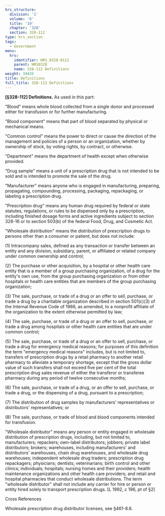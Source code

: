 ```yaml
---
hrs_structure:
  division: '1'
  volume: '6'
  title: '19'
  chapter: '328'
  section: 328-112
type: hrs_section
tags:
  - Government
menu:
  hrs:
    identifier: HRS_0328-0112
    parent: HRS0328
    name: 328-112 Definitions
weight: 34435
title: Definitions
full_title: 328-112 Definitions
---
```

**[§328-112] Definitions.** As used in this part:

"Blood" means whole blood collected from a single donor and processed either for transfusion or for further manufacturing.

"Blood component" means that part of blood separated by physical or mechanical means.

"Common control" means the power to direct or cause the direction of the management and policies of a person or an organization, whether by ownership of stock, by voting rights, by contract, or otherwise.

"Department" means the department of health except when otherwise provided.

"Drug sample" means a unit of a prescription drug that is not intended to be sold and is intended to promote the sale of the drug.

"Manufacturer" means anyone who is engaged in manufacturing, preparing, propagating, compounding, processing, packaging, repackaging, or labeling a prescription drug.

"Prescription drug" means any human drug required by federal or state statutes, regulations, or rules to be dispensed only by a prescription, including finished dosage forms and active ingredients subject to section 328-16 or to section 503(b) of the federal Food, Drug, and Cosmetic Act.

"Wholesale distribution" means the distribution of prescription drugs to persons other than a consumer or patient, but does not include:

(1) Intracompany sales, defined as any transaction or transfer between an entity and any division, subsidiary, parent, or affiliated or related company under common ownership and control;

(2) The purchase or other acquisition, by a hospital or other health care entity that is a member of a group purchasing organization, of a drug for the entity's own use, from the group purchasing organization or from other hospitals or health care entities that are members of the group purchasing organization;

(3) The sale, purchase, or trade of a drug or an offer to sell, purchase, or trade a drug by a charitable organization described in section 501(c)(3) of the Internal Revenue Code of 1986, as amended, to a nonprofit affiliate of the organization to the extent otherwise permitted by law;

(4) The sale, purchase, or trade of a drug or an offer to sell, purchase, or trade a drug among hospitals or other health care entities that are under common control;

(5) The sale, purchase, or trade of a drug or an offer to sell, purchase, or trade a drug for emergency medical reasons; for purposes of this definition the term "emergency medical reasons" includes, but is not limited to, transfers of prescription drugs by a retail pharmacy to another retail pharmacy to alleviate a temporary shortage, except that the gross dollar value of such transfers shall not exceed five per cent of the total prescription drug sales revenue of either the transferor or transferee pharmacy during any period of twelve consecutive months;

(6) The sale, purchase, or trade of a drug, or an offer to sell, purchase, or trade a drug, or the dispensing of a drug, pursuant to a prescription;

(7) The distribution of drug samples by manufacturers' representatives or distributors' representatives; or

(8) The sale, purchase, or trade of blood and blood components intended for transfusion.

"Wholesale distributor" means any person or entity engaged in wholesale distribution of prescription drugs, including, but not limited to, manufacturers; repackers; own-label distributors; jobbers; private label distributors; brokers; warehouses, including manufacturers' and distributors' warehouses, chain drug warehouses, and wholesale drug warehouses; independent wholesale drug traders; prescription drug repackagers; physicians; dentists; veterinarians; birth control and other clinics; individuals; hospitals; nursing homes and their providers; health maintenance organizations and other health care providers; and retail and hospital pharmacies that conduct wholesale distributions. The term "wholesale distributor" shall not include any carrier for hire or person or entity hired solely to transport prescription drugs. [L 1992, c 196, pt of §2]

Cross References

Wholesale prescription drug distributor licenses, see §461-8.6.